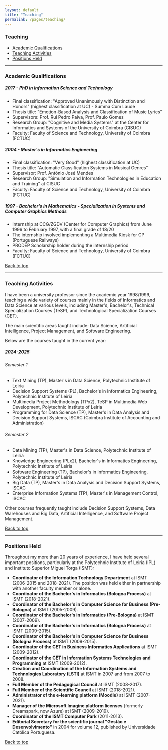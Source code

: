 ```yaml
---
layout: default
title: "Teaching"
permalink: /pages/teaching/
---
```


<style>
  /* Ajustar o tamanho da fonte para parágrafos */
  .page-content p {
    font-size: 0.95em;
    line-height: 1.6em;
  }

  /* Ajustar o tamanho da fonte principal da página */
  .page-content {
    font-size: 0.9em;
  }
</style>

### Teaching

- [Academic Qualifications](#academic-qualifications)
- [Teaching Activities](#teaching-activities)
- [Positions Held](#positions-held)

---

### Academic Qualifications 

##### 2017 - PhD in Information Science and Technology
- Final classification: "Approved Unanimously with Distinction and Honors" (highest classification at UC) - Summa Cum Laude
- Thesis title: "Emotion-Based Analysis and Classification of Music Lyrics"
- Supervisors: Prof. Rui Pedro Paiva, Prof. Paulo Gomes
- Research Group: "Cognitive and Media Systems" at the Center for Informatics and Systems of the University of Coimbra (CISUC)
- Faculty: Faculty of Science and Technology, University of Coimbra (FCTUC)

##### 2004 - Master's in Informatics Engineering
- Final classification: "Very Good" (highest classification at UC)
- Thesis title: "Automatic Classification Systems in Musical Genres"
- Supervisor: Prof. António José Mendes
- Research Group: "Simulation and Information Technologies in Education and Training" at CISUC
- Faculty: Faculty of Science and Technology, University of Coimbra (FCTUC)

##### 1997 - Bachelor's in Mathematics - Specialization in Systems and Computer Graphics Methods
- Internship at CCG/ZGDV (Center for Computer Graphics) from June 1996 to February 1997, with a final grade of 18/20
- The internship involved implementing a Multimedia Kiosk for CP (Portuguese Railways)
- PRODEP Scholarship holder during the internship period
- Faculty: Faculty of Science and Technology, University of Coimbra (FCTUC)

[Back to top](#teaching)

---

### Teaching Activities

I have been a university professor since the academic year 1998/1999, teaching a wide variety of courses mainly in the fields of Informatics and Data Science at various levels, including Master's, Bachelor's, Technical Specialization Courses (TeSP), and Technological Specialization Courses (CET).

The main scientific areas taught include: Data Science, Artificial Intelligence, Project Management, and Software Engineering.

Below are the courses taught in the current year:

##### 2024-2025

###### Semester 1
- Text Mining (TP), Master's in Data Science, Polytechnic Institute of Leiria
- Decision Support Systems (PL), Bachelor's in Informatics Engineering, Polytechnic Institute of Leiria
- Multimedia Project Methodology (TPx2), TeSP in Multimedia Web Development, Polytechnic Institute of Leiria
- Programming for Data Science (TP), Master's in Data Analysis and Decision Support Systems, ISCAC (Coimbra Institute of Accounting and Administration)

###### Semester 2
- Data Mining (TP), Master's in Data Science, Polytechnic Institute of Leiria
- Knowledge Engineering (PLx2), Bachelor's in Informatics Engineering, Polytechnic Institute of Leiria
- Software Engineering (TP), Bachelor's in Informatics Engineering, Polytechnic Institute of Leiria
- Big Data (TP), Master's in Data Analysis and Decision Support Systems, ISCAC
- Enterprise Information Systems (TP), Master's in Management Control, ISCAC

Other courses frequently taught include Decision Support Systems, Data Warehouses and Big Data, Artificial Intelligence, and Software Project Management.

[Back to top](#teaching)

---

### Positions Held

Throughout my more than 20 years of experience, I have held several important positions, particularly at the Polytechnic Institute of Leiria (IPL) and Instituto Superior Miguel Torga (ISMT):

- **Coordinator of the Information Technology Department** at ISMT (2006-2015 and 2018-2021). The position was held either in partnership with another faculty member or alone.
- **Coordinator of the Bachelor's in Informatics (Bologna Process)** at ISMT (2018-2021).
- **Coordinator of the Bachelor's in Computer Science for Business (Pre-Bologna)** at ISMT (2005-2009).
- **Coordinator of the Bachelor's in Informatics (Pre-Bologna)** at ISMT (2007-2009).
- **Coordinator of the Bachelor's in Informatics (Bologna Process)** at ISMT (2009-2015).
- **Coordinator of the Bachelor's in Computer Science for Business (Bologna Process)** at ISMT (2009-2015).
- **Coordinator of the CET in Business Informatics Applications** at ISMT (2009-2012).
- **Coordinator of the CET in Information Systems Technologies and Programming** at ISMT (2009-2012).
- **Creation and Coordination of the Information Systems and Technologies Laboratory (LSTI)** at ISMT in 2007 and from 2007 to 2008.
- **Full Member of the Pedagogical Council** at ISMT (2008-2017).
- **Full Member of the Scientific Council** at ISMT (2018-2021).
- **Administrator of the e-learning platform (Moodle)** at ISMT (2007-2021).
- **Manager of the Microsoft Imagine platform licenses** (formerly Dreamspark, now Azure) at ISMT (2009-2019).
- **Coordinator of the ISMT Computer Park** (2011-2013).
- **Editorial Secretary for the scientific journal "Gestão e Desenvolvimento"** in 2004 for volume 12, published by Universidade Católica Portuguesa.

[Back to top](#teaching)
